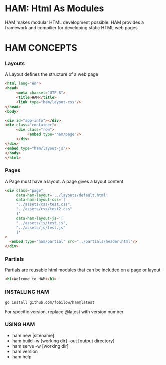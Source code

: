 HAM: Html As Modules
====

HAM makes modular HTML development possible. HAM provides a framework and compilier
for developing static HTML web pages

HAM CONCEPTS
====

### Layouts
A Layout defines the structure of a web page
```html
<html lang="en">
<head>
     <meta charset="UTF-8">
     <title>HAM</title>
     <link type="ham/layout-css"/>
</head>
<body>

<div id="app-info"></div>
<div class="container">
     <div class="row">
          <embed type="ham/page"/>
     </div>
</div>
<embed type="ham/layout-js"/>
</body>
</html>
```

### Pages
A Page must have a layout. A page gives a layout content
```html
<div class="page"
     data-ham-layout='../layouts/default.html'
     data-ham-layout-css='[
     "../assets/css/test.css",
     "../assets/css/test2.css"
     ]'
     data-ham-layout-js='[
     "../assets/js/test.js",
     "../assets/js/test.js"
     ]'
>
  <embed type="ham/partial" src="../partials/header.html"/>
</div>
```
### Partials
Partials are reusable html modules that can be included on a page or layout
```html
<h1>Welcome to HAM</h1>
```
### INSTALLING HAM
`go install github.com/fobilow/ham@latest`

For specific version, replace @latest with version number

### USING HAM
* ham new [sitename]
* ham build -w [working dir] -out [output directory]
* ham serve -w [working dir]
* ham version
* ham help
